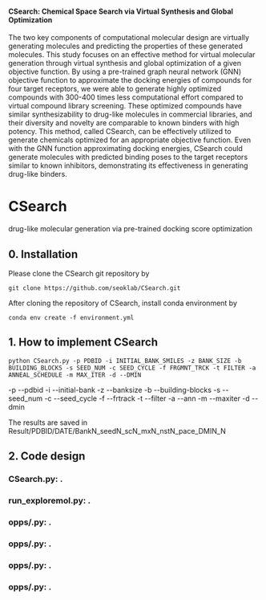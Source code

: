 #### CSearch: Chemical Space Search via Virtual Synthesis and Global Optimization


The two key components of computational molecular design are virtually generating molecules and predicting the properties of these generated molecules. This study focuses on an effective method for virtual molecular generation through virtual synthesis and global optimization of a given objective function. By using a pre-trained graph neural network (GNN) objective function to approximate the docking energies of compounds for four target receptors, we were able to generate highly optimized compounds with 300-400 times less computational effort compared to virtual compound library screening. These optimized compounds have similar synthesizability to drug-like molecules in commercial libraries, and their diversity and novelty are comparable to known binders with high potency. This method, called CSearch, can be effectively utilized to generate chemicals optimized for an appropriate objective function. Even with the GNN function approximating docking energies, CSearch could generate molecules with predicted binding poses to the target receptors similar to known inhibitors, demonstrating its effectiveness in generating drug-like binders.


# CSearch
drug-like molecular generation via pre-trained docking score optimization

## 0. Installation
Please clone the CSearch git repository by

    git clone https://github.com/seoklab/CSearch.git

After cloning the repository of CSearch, install conda environment by

    conda env create -f environment.yml



## 1. How to implement CSearch

    python CSearch.py -p PDBID -i INITIAL_BANK_SMILES -z BANK_SIZE -b BUILDING_BLOCKS -s SEED_NUM -c SEED_CYCLE -f FRGMNT_TRCK -t FILTER -a ANNEAL_SCHEDULE -m MAX_ITER -d --DMIN

-p --pdbid 
-i --initial-bank
-z --banksize
-b --building-blocks
-s --seed_num
-c --seed_cycle
-f --frtrack
-t --filter
-a --ann
-m --maxiter
-d --dmin

The results are saved in Result/PDBID/DATE/BankN_seedN_scN_mxN_nstN_pace_DMIN_N

## 2. Code design
###  CSearch.py: .
###  run_exploremol.py: .
###  opps/.py: .
###  opps/.py: .
###  opps/.py: .
###  opps/.py: .
